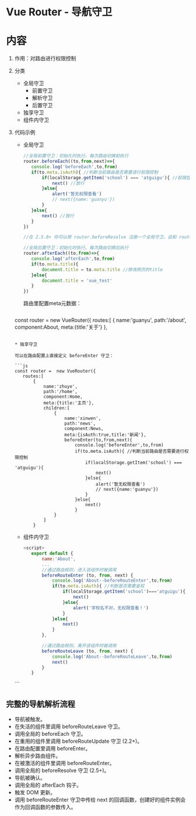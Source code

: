 # Vue Router - 导航守卫

# 内容

1. 作用：对路由进行权限控制

2. 分类

   * 全局守卫
       * 前置守卫
	   * 解析守卫
	   * 后置守卫
   * 独享守卫
   * 组件内守卫

3. 代码示例

   * 全局守卫

     ```js
     //全局前置守卫：初始化时执行、每次路由切换前执行
     router.beforeEach((to,from,next)=>{
     	console.log('beforeEach',to,from)
     	if(to.meta.isAuth){ //判断当前路由是否需要进行权限控制
     		if(localStorage.getItem('school') === 'atguigu'){ //权限控制的具体规则
     			next() //放行
     		}else{
     			alert('暂无权限查看')
     			// next({name:'guanyu'})
     		}
     	}else{
     		next() //放行
     	}
     })

	 //在 2.5.0+ 你可以用 router.beforeResolve 注册一个全局守卫。这和 router.beforeEach 类似，区别是在导航被确认之前，同时在所有组件内守卫和异步路由组件被解析之后，解析守卫就被调用。
     
     //全局后置守卫：初始化时执行、每次路由切换后执行
     router.afterEach((to,from)=>{
     	console.log('afterEach',to,from)
     	if(to.meta.title){ 
     		document.title = to.meta.title //修改网页的title
     	}else{
     		document.title = 'vue_test'
     	}
     })
     ```

	 路由里配置meta元数据：
	 ```js
	const router =  new VueRouter({
		routes:[
			{
				name:'guanyu',
				path:'/about',
				component:About,
				meta:{title:'关于'}
			},
	 ```

   * 独享守卫

     可以在路由配置上直接定义 beforeEnter 守卫：

     ```js
	 const router =  new VueRouter({
		routes:[
			{
				name:'zhuye',
				path:'/home',
				component:Home,
				meta:{title:'主页'},
				children:[
					{
						name:'xinwen',
						path:'news',
						component:News,
						meta:{isAuth:true,title:'新闻'},
						beforeEnter(to,from,next){
							console.log('beforeEnter',to,from)
							if(to.meta.isAuth){ //判断当前路由是否需要进行权限控制
								if(localStorage.getItem('school') === 'atguigu'){
									next()
								}else{
									alert('暂无权限查看')
									// next({name:'guanyu'})
								}
							}else{
								next()
							}
					}
				]
			}
     ```

   * 组件内守卫

     ```js
     <script>
		export default {
			name:'About',
			...
			//通过路由规则，进入该组件时被调用
			beforeRouteEnter (to, from, next) {
				console.log('About--beforeRouteEnter',to,from)
				if(to.meta.isAuth){ //判断是否需要鉴权
					if(localStorage.getItem('school')==='atguigu'){
						next()
					}else{
						alert('学校名不对，无权限查看！')
					}
				}else{
					next()
				}
			},

			//通过路由规则，离开该组件时被调用
			beforeRouteLeave (to, from, next) {
				console.log('About--beforeRouteLeave',to,from)
				next()
			}
		}
	</script>
     ```

## 完整的导航解析流程

* 导航被触发。
* 在失活的组件里调用 beforeRouteLeave 守卫。
* 调用全局的 beforeEach 守卫。
* 在重用的组件里调用 beforeRouteUpdate 守卫 (2.2+)。
* 在路由配置里调用 beforeEnter。
* 解析异步路由组件。
* 在被激活的组件里调用 beforeRouteEnter。
* 调用全局的 beforeResolve 守卫 (2.5+)。
* 导航被确认。
* 调用全局的 afterEach 钩子。
* 触发 DOM 更新。
* 调用 beforeRouteEnter 守卫中传给 next 的回调函数，创建好的组件实例会作为回调函数的参数传入。